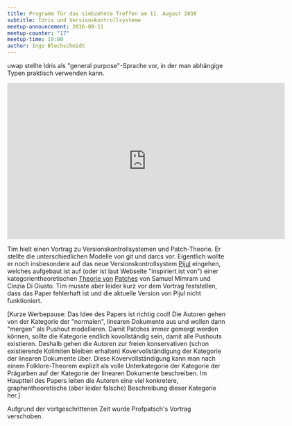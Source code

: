 ```yaml
---
title: Programm für das siebzehnte Treffen am 11. August 2016
subtitle: Idris und Versionskontrollsysteme
meetup-announcement: 2016-08-11
meetup-counter: "17"
meetup-time: 19:00
author: Ingo Blechschmidt
---
```


uwap stellte Idris als "general purpose"-Sprache vor, in der man abhängige
Typen praktisch verwenden kann.

<iframe width="640" height="360" src="https://www.youtube-nocookie.com/embed/DhznnY59Lu4" frameborder="0" allowfullscreen></iframe>

Tim hielt einen Vortrag zu
Versionskontrollsystemen und Patch-Theorie. Er stellte die
unterschiedlichen Modelle von git und darcs vor. Eigentlich wollte er noch insbesondere auf das neue
Versionskontrollsystem [Pijul](http://pijul.org/) eingehen, welches
aufgebaut ist auf (oder ist laut Webseite "inspiriert ist von") einer
kategorientheoretischen [Theorie von](http://www.lix.polytechnique.fr/Labo/Samuel.Mimram/docs/mimram_ctp.pdf)
[Patches](http://www.lix.polytechnique.fr/Labo/Samuel.Mimram/docs/mimram_ctp_slides.pdf)
von Samuel Mimram und Cinzia Di Giusto. Tim musste aber leider kurz vor dem Vortrag feststellen, dass das Paper fehlerhaft ist und die aktuelle Version von Pijul nicht funktioniert.

[Kurze Werbepause: Das Idee des Papers ist richtig cool! Die Autoren gehen von der
Kategorie der "normalen", linearen Dokumente aus und wollen dann
"mergen" als Pushout modellieren. Damit Patches immer gemergt werden
können, sollte die Kategorie endlich kovollständig sein, damit alle
Pushouts existieren. Deshalb gehen die Autoren zur freien konservativen
(schon existierende Kolimiten bleiben erhalten) Kovervollständigung der
Kategorie der linearen Dokumente über. Diese Kovervollständigung kann man
nach einem Folklore-Theorem explizit als volle Unterkategorie der
Kategorie der Prägarben auf der Kategorie der linearen Dokumente
beschreiben. Im Hauptteil des Papers leiten die Autoren eine viel
konkretere, graphentheoretische (aber leider falsche) Beschreibung dieser Kategorie her.]

Aufgrund der vortgeschrittenen Zeit wurde Profpatsch's Vortrag verschoben.
